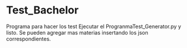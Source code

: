 # Test_Bachelor

Programa para hacer los test
Ejecutar el ProgranmaTest_Generator.py y listo.
Se pueden agregar mas materias insertando los json correspondientes.
